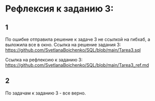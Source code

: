 
# Рефлексия к заданию 3:

## 1
По ошибке отправила решение к задаче 3 не ссылкой на гибхаб, а выложила все в окно.
Сcылка на решение задания 3:
https://github.com/SvetlanaBoichenko/SQL/blob/main/Tarea3.sql

Сcылка на рефлексию к заданию 3:  
https://github.com/SvetlanaBoichenko/SQL/blob/main/Tarea3_ref.md

## 2
По задачам к заданию 3 - все верно.


